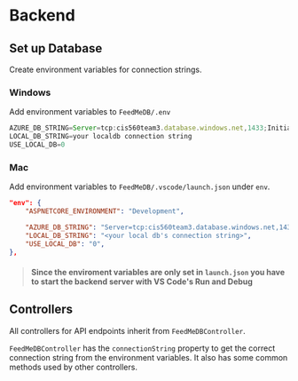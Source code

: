 # Backend

## Set up Database

Create environment variables for connection strings.

### Windows

Add environment variables to `FeedMeDB/.env`

```js
AZURE_DB_STRING=Server=tcp:cis560team3.database.windows.net,1433;Initial Catalog=CIS560Project;Persist Security Info=False;User ID=SQLMan;Password=BigB@dRecipeB00k;MultipleActiveResultSets=False;Encrypt=True;TrustServerCertificate=False;Connection Timeout=30;
LOCAL_DB_STRING=your localdb connection string
USE_LOCAL_DB=0
```

### Mac

Add environment variables to  `FeedMeDB/.vscode/launch.json` under `env`. 

```json
"env": {
    "ASPNETCORE_ENVIRONMENT": "Development",

    "AZURE_DB_STRING": "Server=tcp:cis560team3.database.windows.net,1433;Initial Catalog=CIS560Project;Persist Security Info=False;User ID=SQLMan;Password=BigB@dRecipeB00k;MultipleActiveResultSets=False;Encrypt=True;TrustServerCertificate=False;Connection Timeout=30;",
    "LOCAL_DB_STRING": "<your local db's connection string>",
    "USE_LOCAL_DB": "0",
},
```
> #### Since the enviroment variables are only set in `launch.json` you have to start the backend server with VS Code's Run and Debug

## Controllers

All controllers for API endpoints inherit from `FeedMeDBController`. 

`FeedMeDBController` has the `connectionString` property to get the correct connection string from the environment variables. It also has some common methods used by other controllers. 

